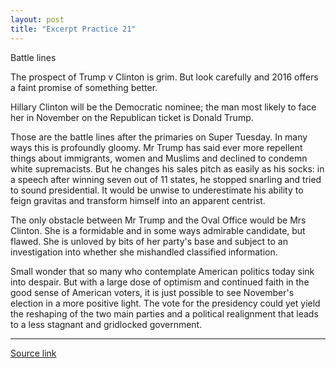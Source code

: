 ```yaml
---
layout: post
title: "Excerpt Practice 21"
---
```


Battle lines

The prospect of Trump v Clinton is grim. But look carefully and 2016 offers a faint promise of something better.

Hillary Clinton will be the Democratic nominee; the man most likely to face her in November on the Republican ticket is Donald Trump. 

Those are the battle lines after the primaries on Super Tuesday. In many ways this is profoundly gloomy. Mr Trump has said ever more repellent things about immigrants, women and Muslims and declined to condemn white supremacists. But he changes his sales pitch as easily as his socks: in a speech after winning seven out of 11 states, he stopped snarling and tried to sound presidential. It would be unwise to underestimate his ability to feign gravitas and transform himself into an apparent centrist.

The only obstacle between Mr Trump and the Oval Office would be Mrs Clinton. She is a formidable and in some ways admirable candidate, but flawed. She is unloved by bits of her party's base and subject to an investigation into whether she mishandled classified information.

Small wonder that so many who contemplate American politics today sink into despair. But with a large dose of optimism and continued faith in the good sense of American voters, it is just possible to see November's election in a more positive light. The vote for the presidency could yet yield the reshaping of the two main parties and a political realignment that leads to a less stagnant and gridlocked government.

*************************************************************************************

[Source link][link]

[link]: http://www.economist.com/news/leaders/21693924-prospect-trump-v-clinton-grim-look-carefully-and-2016-offers-faint-promise


